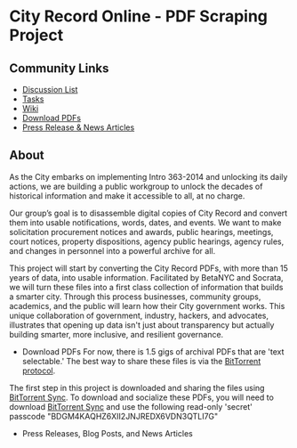 # City Record Online - PDF Scraping Project


## Community Links
* [Discussion List](http://bitly.com/nyc-crow)
* [Tasks](https://github.com/CityOfNewYork/CROL-PDF/issues)
* [Wiki](https://github.com/CityOfNewYork/CROL-PDF/wiki)
* [Download PDFs]()
* [Press Release & News Articles]()

## About
As the City embarks on implementing Intro 363-2014 and unlocking its daily actions, we are building a public workgroup to unlock the decades of historical information and make it accessible to all, at no charge. 

Our group’s goal is to disassemble digital copies of City Record and convert them into usable notifications, words, dates, and events. We want to make solicitation procurement notices and awards, public hearings, meetings, court notices, property dispositions, agency public hearings, agency rules, and changes in personnel into a powerful archive for all. 

This project will start by converting the City Record PDFs, with more than 15 years of data, into usable information. Facilitated by BetaNYC and Socrata, we will turn these files into a first class collection of information that builds a smarter city. Through this process businesses, community groups, academics, and the public will learn how their City government works. This unique collaboration of government, industry, hackers, and advocates, illustrates that opening up data isn't just about transparency but actually building smarter, more inclusive, and resilient governance.

* Download PDFs
For now, there is 1.5 gigs of archival PDFs that are 'text selectable.' The best way to share these files is via the [BitTorrent protocol](http://en.wikipedia.org/wiki/BitTorrent). 

The first step in this project is downloaded and sharing the files using [BitTorrent Sync](http://www.bittorrent.com/sync/get-started). To download and socialize these PDFs, you will need to download [BitTorrent Sync](http://www.bittorrent.com/sync/get-started) and use the following read-only 'secret' passcode "BDGM4KAQHZ6XII2JNJREDX6VDN3QTLI7G"

* Press Releases, Blog Posts, and News Articles